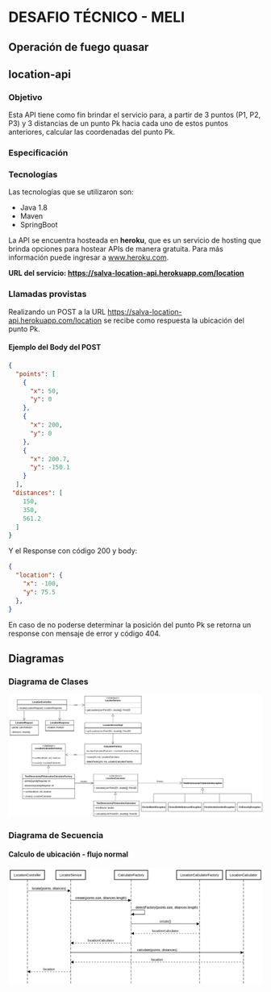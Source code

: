 # DESAFIO TÉCNICO - MELI
## Operación de fuego quasar

## location-api

### Objetivo
Esta API tiene como fin brindar el servicio para, a partir de 3 puntos (P1, P2, P3) y 3 distancias de un punto Pk hacia cada uno de estos puntos anteriores, calcular las coordenadas del punto Pk.

### Especificación

### Tecnologías
Las tecnologías que se utilizaron son:
- Java 1.8
- Maven
- SpringBoot

La API se encuentra hosteada en **heroku**, que es un servicio de hosting que brinda opciones para hostear APIs de manera gratuita. Para más información puede ingresar a www.heroku.com.

**URL del servicio: https://salva-location-api.herokuapp.com/location**

### Llamadas provistas
Realizando un POST a la URL https://salva-location-api.herokuapp.com/location se recibe como respuesta la ubicación del punto Pk.

#### Ejemplo del Body del POST

```JSON
{
  "points": [
    {
      "x": 50,
      "y": 0
    },
    {
      "x": 200,
      "y": 0
    },
    {
      "x": 200.7,
      "y": -150.1
    }
  ],
 "distances": [
    150,
    350,
    561.2
  ]
}
```
Y el Response con código 200 y body:
```JSON
{
  "location": {
    "x": -100,
    "y": 75.5
  },
}
```
En caso de no poderse determinar la posición del punto Pk se retorna un response con mensaje de error y código 404.

## Diagramas

### Diagrama de Clases
![diagrama de clases](src/main/resources/documentation/diagrams/class-diagram.png)

### Diagrama de Secuencia
#### Calculo de ubicación - flujo normal
![diagrama de clases](src/main/resources/documentation/diagrams/calculate-location-happy-path.png)

